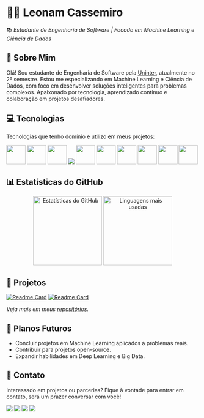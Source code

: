 # 👨‍💻 **Leonam Cassemiro**  
📚 *Estudante de Engenharia de Software | Focado em Machine Learning e Ciência de Dados*

## 📖 **Sobre Mim**  
Olá! Sou estudante de Engenharia de Software pela [Uninter](https://www.uninter.com/), atualmente no 2º semestre. Estou me especializando em Machine Learning e Ciência de Dados, com foco em desenvolver soluções inteligentes para problemas complexos. Apaixonado por tecnologia, aprendizado contínuo e colaboração em projetos desafiadores.

## 💻 **Tecnologias**
Tecnologias que tenho domínio e utilizo em meus projetos:
<div>
  <img height=50px width=50px src="https://cdn.jsdelivr.net/gh/devicons/devicon@latest/icons/python/python-original.svg" />
  <img height=50px width=50px src="https://cdn.jsdelivr.net/gh/devicons/devicon@latest/icons/pytorch/pytorch-original.svg" />
  <img height=50px width=50px src="https://cdn.jsdelivr.net/gh/devicons/devicon@latest/icons/mysql/mysql-original-wordmark.svg" />
  <img src="https://img.icons8.com/?size=50&id=117561&format=png&color=000000" />      
  <img height=50px width=50px src="https://cdn.jsdelivr.net/gh/devicons/devicon@latest/icons/scikitlearn/scikitlearn-original.svg" />
  <img height=50px width=50px src="https://cdn.jsdelivr.net/gh/devicons/devicon@latest/icons/tensorflow/tensorflow-original.svg" />
  <img height=50px width=50px src="https://cdn.jsdelivr.net/gh/devicons/devicon@latest/icons/keras/keras-original.svg" />
  <img height=50px width=50px src="https://cdn.jsdelivr.net/gh/devicons/devicon@latest/icons/numpy/numpy-original.svg" />
  <img height=50px width=50px src="https://cdn.jsdelivr.net/gh/devicons/devicon@latest/icons/pandas/pandas-original.svg" />
  <img height=50px width=50px src="https://cdn.jsdelivr.net/gh/devicons/devicon@latest/icons/matplotlib/matplotlib-original-wordmark.svg" />         
</div>

## 📊 **Estatísticas do GitHub**  
<div align="center">
  <img src="https://github-readme-stats.vercel.app/api?username=leonamcassemir0&show_icons=true&theme=dark" alt="Estatísticas do GitHub" height="180em"/>
  <img src="https://github-readme-stats.vercel.app/api/top-langs/?username=leonamcassemir0&layout=compact&theme=dark" alt="Linguagens mais usadas" height="180em"/>
</div>

## 📂 **Projetos**  
  [![Readme Card](https://github-readme-stats.vercel.app/api/pin/?username=leonamcassemir0&repo=Machine-Learning)](https://github.com/leonamcassemir0/Machine-Learning)
  [![Readme Card](https://github-readme-stats.vercel.app/api/pin/?username=leonamcassemir0&repo=software-engineer)](https://github.com/leonamcassemir0/software-engineer)

*Veja mais em meus [repositórios](https://github.com/leonamcassemir0?tab=repositories).*

## 🚀 **Planos Futuros**  
- Concluir projetos em Machine Learning aplicados a problemas reais.  
- Contribuir para projetos open-source.  
- Expandir habilidades em Deep Learning e Big Data.  

## 💬 **Contato**
Interessado em projetos ou parcerias? Fique à vontade para entrar em contato, será um prazer conversar com você!
<div>
  <a href="https://mail.google.com/mail/u/0/?hl=pt-BR#all"><img src="https://img.shields.io/badge/Gmail-D14836?style=for-the-badge&logo=gmail&logoColor=white"/></a>
  <a href="https://www.linkedin.com/in/leonam-cassemiro-2564ba300/"><img src="https://img.shields.io/badge/LinkedIn-0077B5?style=for-the-badge&logo=linkedin&logoColor=white"/></a>
  <a href="https://www.instagram.com/leonam.cassemiro/"><img src="https://img.shields.io/badge/Instagram-E4405F?style=for-the-badge&logo=instagram&logoColor=white"/></a>
  <a href="https://www.tiktok.com/@leonamcassemiro"><img src="https://img.shields.io/badge/TikTok-000000?style=for-the-badge&logo=tiktok&logoColor=white"/></a>
</div>
